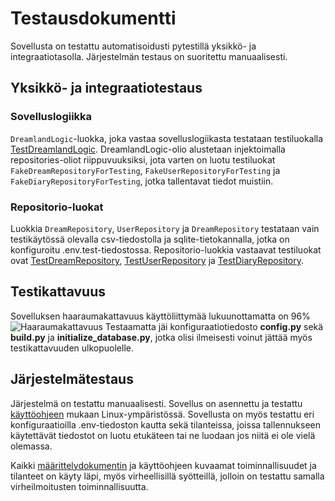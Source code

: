 # Testausdokumentti
Sovellusta on testattu automatisoidusti pytestillä yksikkö- ja integraatiotasolla. Järjestelmän testaus on suoritettu manuaalisesti. 

## Yksikkö- ja integraatiotestaus
### Sovelluslogiikka
`DreamlandLogic`-luokka, joka vastaa sovelluslogiikasta testataan testiluokalla [TestDreamlandLogic](https://github.com/aadnw/ot-harjoitustyo/blob/master/src/tests/dreamland_logic_test.py). DreamlandLogic-olio alustetaan injektoimalla repositories-oliot riippuvuuksiksi, jota varten on luotu testiluokat `FakeDreamRepositoryForTesting`, `FakeUserRepositoryForTesting` ja `FakeDiaryRepositoryForTesting`, jotka tallentavat tiedot muistiin. 

### Repositorio-luokat
Luokkia `DreamRepository`, `UserRepository` ja `DreamRepository` testataan vain testikäytössä olevalla csv-tiedostolla ja sqlite-tietokannalla, jotka on konfiguroitu .env.test-tiedostossa. Repositorio-luokkia vastaavat testiluokat ovat [TestDreamRepository](https://github.com/aadnw/ot-harjoitustyo/blob/master/src/tests/dream_repository_test.py), [TestUserRepository](https://github.com/aadnw/ot-harjoitustyo/blob/master/src/tests/user_repository_test.py) ja [TestDiaryRepository](https://github.com/aadnw/ot-harjoitustyo/blob/master/src/tests/diary_repository_test.py). 

## Testikattavuus 
Sovelluksen haaraumakattavuus käyttöliittymää lukuunottamatta on 96%
![Haaraumakattavuus](https://github.com/user-attachments/assets/02ea8766-cd4a-4787-aa8d-aba48857a007)
Testaamatta jäi konfiguraatiotiedosto __config.py__ sekä __build.py__ ja __initialize_database.py__, jotka olisi ilmeisesti voinut jättää myös testikattavuuden ulkopuolelle. 

## Järjestelmätestaus
Järjestelmä on testattu manuaalisesti. Sovellus on asennettu ja testattu [käyttöohjeen](https://github.com/aadnw/ot-harjoitustyo/blob/master/dokumentaatio/kayttoohje.md) mukaan Linux-ympäristössä. Sovellusta on myös testattu eri konfiguraatioilla .env-tiedoston kautta sekä tilanteissa, joissa tallennukseen käytettävät tiedostot on luotu etukäteen tai ne luodaan jos niitä ei ole vielä olemassa.

Kaikki [määrittelydokumentin](https://github.com/aadnw/ot-harjoitustyo/blob/master/dokumentaatio/vaatimusmaarittely.md) ja käyttöohjeen kuvaamat toiminnallisuudet ja tilanteet on käyty läpi, myös virheellisillä syötteillä, jolloin on testattu samalla virheilmoitusten toiminnallisuutta. 

